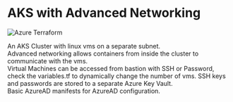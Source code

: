 # AKS with Advanced Networking

![Azure Terraform](https://github.com/J0hn-B/azure_terr_env/workflows/Azure%20Terraform/badge.svg)

An AKS Cluster with linux vms on a separate subnet.  
Advanced networking allows containers from inside the cluster to communicate with the vms.  
Virtual Machines can be accessed from bastion with SSH or Password, check the variables.tf to dynamically change the number of vms.
SSH keys and passwords are stored to a separate Azure Key Vault.  
Basic AzureAD manifests for AzureAD configuration.

